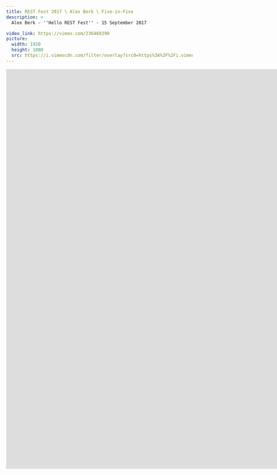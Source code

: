 ```yaml
---
title: REST Fest 2017 \ Alex Berk \ Five-in-Five
description: >
  Alex Berk - ''Hello REST Fest'' - 15 September 2017

video_link: https://vimeo.com/236460390
picture:
  width: 1920
  height: 1080
  src: https://i.vimeocdn.com/filter/overlay?src0=https%3A%2F%2Fi.vimeocdn.com%2Fvideo%2F659927196_1920x1080.jpg&src1=http%3A%2F%2Ff.vimeocdn.com%2Fp%2Fimages%2Fcrawler_play.png
---
```

<iframe src="https://player.vimeo.com/video/236460390?title=0&byline=0&portrait=0&badge=0&autopause=0&player_id=0" width="1920" height="1080" frameborder="0" title="REST Fest 2017 \ Alex Berk \ Five-in-Five" webkitallowfullscreen mozallowfullscreen allowfullscreen></iframe>